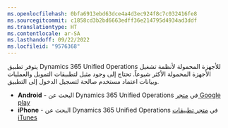 ```yaml
---
ms.openlocfilehash: 0bfa6913ebd63dce4a4d3ec924f8c7c032416fe8
ms.sourcegitcommit: c1858cd3b2bd6663edff36e214795d4934ad3ddf
ms.translationtype: HT
ms.contentlocale: ar-SA
ms.lasthandoff: 09/22/2022
ms.locfileid: "9576368"
---
```

يتوفر تطبيق Dynamics 365 Unified Operations للأجهزة المحمولة لأنظمة تشغيل الأجهزة المحمولة الأكثر شيوعاً. تحتاج إلى وجود مثيل لتطبيقات التمويل والعمليات وبيانات اعتماد مستخدم صالحة لتسجيل الدخول إلى التطبيق.

-  **Android** - البحث عن Dynamics 365 Unified Operations في <a href="https://go.microsoft.com/fwlink/?linkid=2075894" target="_blank">متجر Google play</a>  
- **iPhone** - البحث عن Dynamics 365 Unified Operations في <a href="https://go.microsoft.com/fwlink/?linkid=2075898" target="_blank">متجر تطبيقات iTunes</a>  